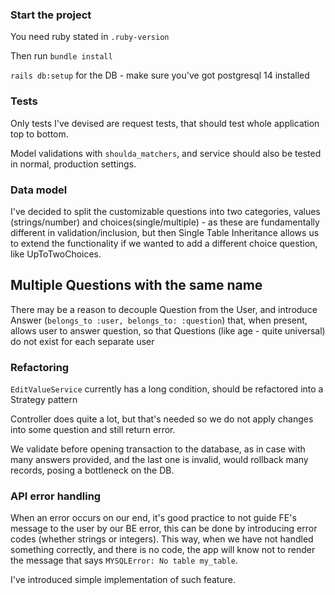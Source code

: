 ### Start the project

You need ruby stated in `.ruby-version`

Then run `bundle install`

`rails db:setup` for the DB - make sure you've got postgresql 14 installed

### Tests

Only tests I've devised are request tests, that should test whole application top to bottom.

Model validations with `shoulda_matchers`, and service should also be tested in normal, production settings.

### Data model

I've decided to split the customizable questions into two categories, values (strings/number) and choices(single/multiple) - as these are fundamentally different in validation/inclusion, but then Single Table Inheritance allows us to extend the functionality if we wanted to add a different choice question, like UpToTwoChoices.

## Multiple Questions with the same name

There may be a reason to decouple Question from the User, and introduce Answer (`belongs_to :user, belongs_to: :question`) that, when present, allows user to answer question, so that Questions (like age - quite universal) do not exist for each separate user

### Refactoring 

`EditValueService` currently has a long condition, should be refactored into a Strategy pattern

Controller does quite a lot, but that's needed so we do not apply changes into some question and still return error.

We validate before opening transaction to the database, as in case with many answers provided, and the last one is invalid, would rollback many records, posing a bottleneck on the DB.

### API error handling

When an error occurs on our end, it's good practice to not guide FE's message to the user by our BE error, this can be done by introducing error codes (whether strings or integers). This way, when we have not handled something correctly, and there is no code, the app will know not to render the message that says `MYSQLError: No table my_table`.

I've introduced simple implementation of such feature.

